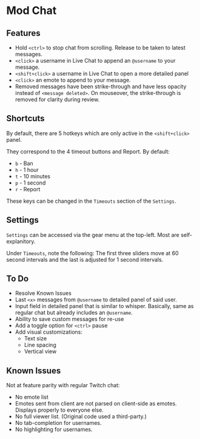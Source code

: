 # Mod Chat



## Features

* Hold `<ctrl>` to stop chat from scrolling. Release to be taken to latest messages.
* `<click>` a username in Live Chat to append an `@username` to your message. 
* `<shift+click>` a username in Live Chat to open a more detailed panel
* `<click>` an emote to append to your message.
* Removed messages have been strike-through and have less opacity instead of `<message deleted>`. On mouseover, the strike-through is removed for clarity during review.

## Shortcuts

By default, there are 5 hotkeys which are only active in the `<shift+click>` panel.

They correspond to the 4 timeout buttons and Report. By default:

* `b` - Ban
* `h` - 1 hour
* `t` - 10 minutes
* `p` - 1 second
* `r` - Report

These keys can be changed in the `Timeouts` section of the `Settings`.

## Settings

`Settings` can be accessed via the gear menu at the top-left. Most are self-explanitory. 

Under `Timeouts`, note the following: The first three sliders move at 60 second intervals and the last is adjusted for 1 second intervals.

## To Do

* Resolve Known Issues
* Last `<x>` messages from `@username` to detailed panel of said user.
* Input field in detailed panel that is similar to whisper. Basically, same as regular chat but already includes an `@username`.
* Ability to save custom messages for re-use
* Add a toggle option for `<ctrl>` pause
* Add visual customizations:
  * Text size
  * Line spacing
  * Vertical view  

## Known Issues

Not at feature parity with regular Twitch chat:

* No emote list
* Emotes sent from client are not parsed on client-side as emotes. Displays properly to everyone else.
* No full viewer list. (Original code used a third-party.)
* No tab-completion for usernames.
* No highlighting for usernames.